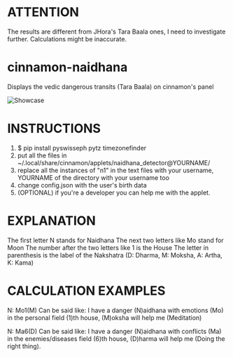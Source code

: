 # ATTENTION
The results are different from JHora's Tara Baala ones, I need to investigate further.
Calculations might be inaccurate.

# cinnamon-naidhana
Displays the vedic dangerous transits (Tara Baala) on cinnamon's panel

![Showcase](https://i.ibb.co/3ySHP4yD/Schermata-del-2025-05-23-16-26-25.png)

# INSTRUCTIONS
1. $ pip install pyswisseph pytz timezonefinder
2. put all the files in ~/.local/share/cinnamon/applets/naidhana_detector@YOURNAME/
3. replace all the instances of "n1" in the text files with your username, YOURNAME of the directory with your username too
4. change config.json with the user's birth data
5. (OPTIONAL) if you're a developer you can help me with the applet.


# EXPLANATION
The first letter N stands for Naidhana
The next two letters like Mo stand for Moon
The number after the two letters like 1 is the House
The letter in parenthesis is the label of the Nakshatra (D: Dharma, M: Moksha, A: Artha, K: Kama)

# CALCULATION EXAMPLES
N: Mo1(M)
Can be said like: I have a danger (N)aidhana with emotions (Mo) in the personal field (1)th house, (M)oksha will help me (Meditation)

N: Ma6(D)
Can be said like: I have a danger (N)aidhana with conflicts (Ma) in the enemies/diseases field (6)th house, (D)harma will help me (Doing the right thing).
